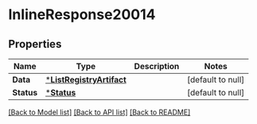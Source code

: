 # InlineResponse20014

## Properties
Name | Type | Description | Notes
------------ | ------------- | ------------- | -------------
**Data** | [***ListRegistryArtifact**](ListRegistryArtifact.md) |  | [default to null]
**Status** | [***Status**](Status.md) |  | [default to null]

[[Back to Model list]](../README.md#documentation-for-models) [[Back to API list]](../README.md#documentation-for-api-endpoints) [[Back to README]](../README.md)

